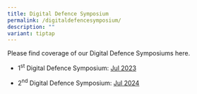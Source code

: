 ```yaml
---
title: Digital Defence Symposium
permalink: /digitaldefencesymposium/
description: ""
variant: tiptap
---
```

<p>Please find coverage of our Digital Defence Symposiums here.</p>
<ul data-tight="true" class="tight">
<li>
<p>1<sup>st</sup> Digital Defence Symposium: <a href="/1stsymposium/" rel="noopener noreferrer nofollow" target="_blank">Jul 2023</a>
</p>
</li>
<li>
<p>2<sup>nd</sup> Digital Defence Symposium: <a href="/1stsymposium/" rel="noopener nofollow" target="_blank">Jul 2024</a>
</p>
</li>
</ul>
<p></p>